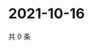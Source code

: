 # 2021-10-16

共 0 条

<!-- BEGIN WEIBO -->
<!-- 最后更新时间 Sat Oct 16 2021 20:16:54 GMT+0800 (China Standard Time) -->

<!-- END WEIBO -->
